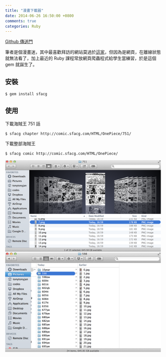 ```yaml
---
title: "漫畫下載器"
date: 2014-06-26 16:50:00 +0800
comments: true
categories: Ruby
---
```


[Github 傳送門](https://github.com/tonytonyjan/sfacg_downloader)

筆者是個漫畫迷，其中最喜歡拜訪的網站莫過於[這家](http://comic.sfacg.com/)，但因為是網頁，在離線狀態就無法看了，加上最近的 Ruby 課程常放網頁爬蟲程式給學生當練習，於是這個 gem 就誕生了。

## 安裝

```bash
$ gem install sfacg
```

## 使用

下載海賊王 751 話

```
$ sfacg chapter http://comic.sfacg.com/HTML/OnePiece/751/
```

下載整部海賊王

```
$ sfacg comic http://comic.sfacg.com/HTML/OnePiece/
```

![](/images/sfacg.png)
![](/images/sfacg-2.png)